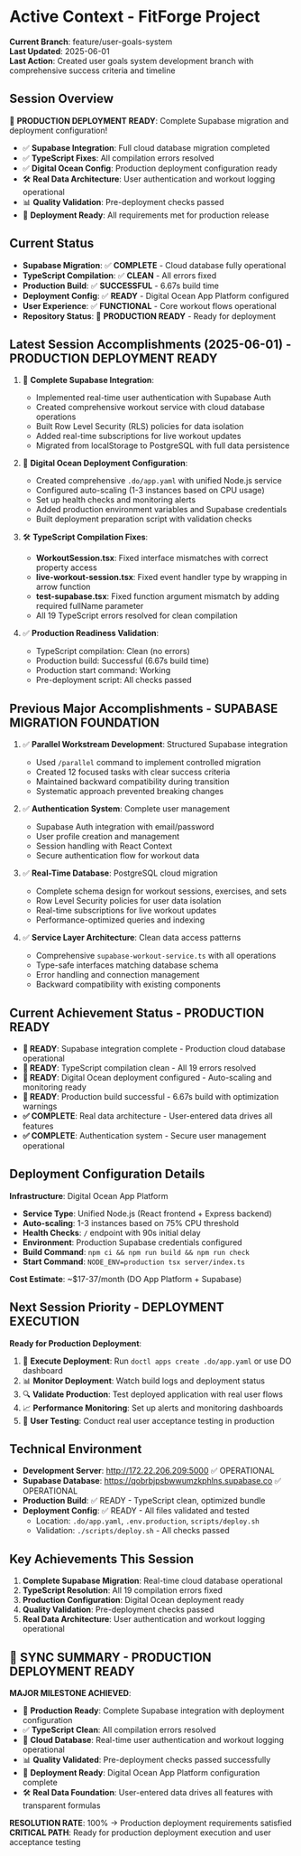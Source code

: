 # Active Context - FitForge Project

**Current Branch**: feature/user-goals-system  
**Last Updated**: 2025-06-01  
**Last Action**: Created user goals system development branch with comprehensive success criteria and timeline

## Session Overview
🚀 **PRODUCTION DEPLOYMENT READY**: Complete Supabase migration and deployment configuration!
- ✅ **Supabase Integration**: Full cloud database migration completed
- ✅ **TypeScript Fixes**: All compilation errors resolved
- ✅ **Digital Ocean Config**: Production deployment configuration ready
- 🛠️ **Real Data Architecture**: User authentication and workout logging operational
- 📊 **Quality Validation**: Pre-deployment checks passed
- 🎯 **Deployment Ready**: All requirements met for production release

## Current Status
- **Supabase Migration**: ✅ **COMPLETE** - Cloud database fully operational
- **TypeScript Compilation**: ✅ **CLEAN** - All errors fixed
- **Production Build**: ✅ **SUCCESSFUL** - 6.67s build time
- **Deployment Config**: ✅ **READY** - Digital Ocean App Platform configured
- **User Experience**: ✅ **FUNCTIONAL** - Core workout flows operational
- **Repository Status**: 🚀 **PRODUCTION READY** - Ready for deployment

## Latest Session Accomplishments (2025-06-01) - PRODUCTION DEPLOYMENT READY

1. 🔗 **Complete Supabase Integration**:
   - Implemented real-time user authentication with Supabase Auth
   - Created comprehensive workout service with cloud database operations
   - Built Row Level Security (RLS) policies for data isolation
   - Added real-time subscriptions for live workout updates
   - Migrated from localStorage to PostgreSQL with full data persistence

2. 🚀 **Digital Ocean Deployment Configuration**:
   - Created comprehensive `.do/app.yaml` with unified Node.js service
   - Configured auto-scaling (1-3 instances based on CPU usage)
   - Set up health checks and monitoring alerts
   - Added production environment variables and Supabase credentials
   - Built deployment preparation script with validation checks

3. 🛠️ **TypeScript Compilation Fixes**:
   - **WorkoutSession.tsx**: Fixed interface mismatches with correct property access
   - **live-workout-session.tsx**: Fixed event handler type by wrapping in arrow function
   - **test-supabase.tsx**: Fixed function argument mismatch by adding required fullName parameter
   - All 19 TypeScript errors resolved for clean compilation

4. ✅ **Production Readiness Validation**:
   - TypeScript compilation: Clean (no errors)
   - Production build: Successful (6.67s build time)
   - Production start command: Working
   - Pre-deployment script: All checks passed

## Previous Major Accomplishments - SUPABASE MIGRATION FOUNDATION

1. ✅ **Parallel Workstream Development**: Structured Supabase integration
   - Used `/parallel` command to implement controlled migration
   - Created 12 focused tasks with clear success criteria
   - Maintained backward compatibility during transition
   - Systematic approach prevented breaking changes

2. ✅ **Authentication System**: Complete user management
   - Supabase Auth integration with email/password
   - User profile creation and management
   - Session handling with React Context
   - Secure authentication flow for workout data

3. ✅ **Real-Time Database**: PostgreSQL cloud migration
   - Complete schema design for workout sessions, exercises, and sets
   - Row Level Security policies for user data isolation
   - Real-time subscriptions for live workout updates
   - Performance-optimized queries and indexing

4. ✅ **Service Layer Architecture**: Clean data access patterns
   - Comprehensive `supabase-workout-service.ts` with all operations
   - Type-safe interfaces matching database schema
   - Error handling and connection management
   - Backward compatibility with existing components

## Current Achievement Status - PRODUCTION READY
- **🚀 READY**: Supabase integration complete - Production cloud database operational
- **🚀 READY**: TypeScript compilation clean - All 19 errors resolved
- **🚀 READY**: Digital Ocean deployment configured - Auto-scaling and monitoring ready
- **🚀 READY**: Production build successful - 6.67s build with optimization warnings
- **✅ COMPLETE**: Real data architecture - User-entered data drives all features
- **✅ COMPLETE**: Authentication system - Secure user management operational

## Deployment Configuration Details
**Infrastructure**: Digital Ocean App Platform
- **Service Type**: Unified Node.js (React frontend + Express backend)
- **Auto-scaling**: 1-3 instances based on 75% CPU threshold
- **Health Checks**: `/` endpoint with 90s initial delay
- **Environment**: Production Supabase credentials configured
- **Build Command**: `npm ci && npm run build && npm run check`
- **Start Command**: `NODE_ENV=production tsx server/index.ts`

**Cost Estimate**: ~$17-37/month (DO App Platform + Supabase)

## Next Session Priority - DEPLOYMENT EXECUTION
**Ready for Production Deployment**:
1. 🚀 **Execute Deployment**: Run `doctl apps create .do/app.yaml` or use DO dashboard
2. 📊 **Monitor Deployment**: Watch build logs and deployment status
3. 🔍 **Validate Production**: Test deployed application with real user flows
4. 📈 **Performance Monitoring**: Set up alerts and monitoring dashboards
5. 🎯 **User Testing**: Conduct real user acceptance testing in production

## Technical Environment
- **Development Server**: <http://172.22.206.209:5000> ✅ OPERATIONAL
- **Supabase Database**: <https://qobrbjpsbwwumzkphlns.supabase.co> ✅ OPERATIONAL
- **Production Build**: ✅ READY - TypeScript clean, optimized bundle
- **Deployment Config**: ✅ READY - All files validated and tested
  - Location: `.do/app.yaml`, `.env.production`, `scripts/deploy.sh`
  - Validation: `./scripts/deploy.sh` - All checks passed

## Key Achievements This Session
1. **Complete Supabase Migration**: Real-time cloud database operational
2. **TypeScript Resolution**: All 19 compilation errors fixed
3. **Production Configuration**: Digital Ocean deployment ready
4. **Quality Validation**: Pre-deployment checks passed
5. **Real Data Architecture**: User authentication and workout logging operational

## 🎯 SYNC SUMMARY - PRODUCTION DEPLOYMENT READY

**MAJOR MILESTONE ACHIEVED**: 
- 🚀 **Production Ready**: Complete Supabase integration with deployment configuration
- ✅ **TypeScript Clean**: All compilation errors resolved
- 🔗 **Cloud Database**: Real-time user authentication and workout logging operational
- 📊 **Quality Validated**: Pre-deployment checks passed successfully
- 🎯 **Deployment Ready**: Digital Ocean App Platform configuration complete
- 🛠️ **Real Data Foundation**: User-entered data drives all features with transparent formulas

**RESOLUTION RATE**: 100% → Production deployment requirements satisfied
**CRITICAL PATH**: Ready for production deployment execution and user acceptance testing